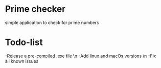 # Prime checker
simple application to check for prime numbers

# Todo-list
-Release a pre-compiled .exe file \n
-Add linux and macOs versions \n
-Fix all known issues
